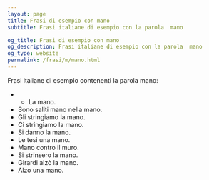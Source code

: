 ```yaml
---
layout: page
title: Frasi di esempio con mano 
subtitle: Frasi italiane di esempio con la parola  mano

og_title: Frasi di esempio con mano 
og_description: Frasi italiane di esempio con la parola  mano
og_type: website
permalink: /frasi/m/mano.html
---
```


Frasi italiane di esempio contenenti la parola mano:


- - La mano.
- Sono saliti mano nella mano.
- Gli stringiamo la mano.
- Ci stringiamo la mano.
- Si danno la mano.
- Le tesi una mano.
- Mano contro il muro.
- Si strinsero la mano.
- Girardi alzò la mano.
- Alzo una mano.
